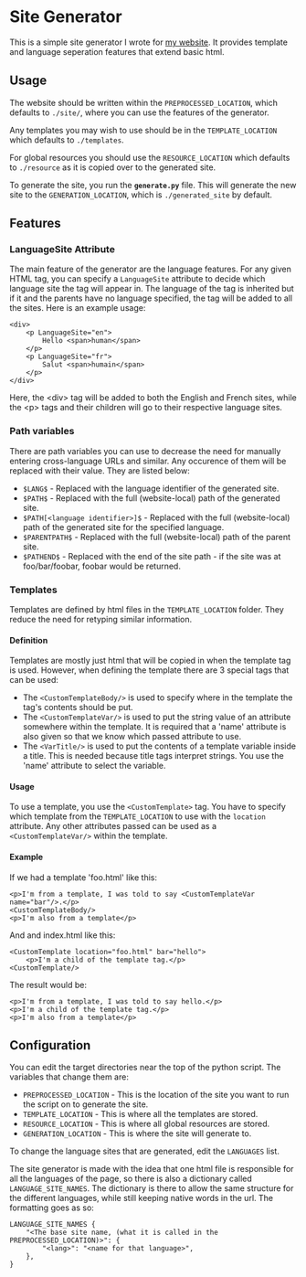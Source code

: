# Site Generator

This is a simple site generator I wrote for [my website](https://antonipostola.xyz).
It provides template and language seperation features that extend basic html.

## Usage

The website should be written within the `PREPROCESSED_LOCATION`, which defaults to `./site/`, where you can use the features of the generator.

Any templates you may wish to use should be in the `TEMPLATE_LOCATION` which defaults to `./templates`.

For global resources you should use the `RESOURCE_LOCATION` which defaults to `./resource` as it is copied over to the generated site.

To generate the site, you run the **`generate.py`** file. This will generate the new site to the `GENERATION_LOCATION`, which is `./generated_site` by default.

## Features

### LanguageSite Attribute
The main feature of the generator are the language features. For any given HTML tag, you can specify a `LanguageSite` attribute to decide which language site the tag will appear in. The language of the tag is inherited but if it and the parents have no language specified, the tag will be added to all the sites. Here is an example usage:
```
<div>
    <p LanguageSite="en"> 
        Hello <span>human</span>
    </p>
    <p LanguageSite="fr"> 
        Salut <span>humain</span>
    </p>
</div>
```
Here, the \<div\> tag will be added to both the English and French sites, while the \<p\> tags and their children will go to their respective language sites.

### Path variables
There are path variables you can use to decrease the need for manually entering cross-language URLs and similar. Any occurence of them will be replaced with their value. They are listed below:
- `$LANG$` - Replaced with the language identifier of the generated site.
- `$PATH$` - Replaced with the full (website-local) path of the generated site.
- `$PATH[<language identifier>]$` - Replaced with the full (website-local) path of the generated site for the specified language.
- `$PARENTPATH$` - Replaced with the full (website-local) path of the parent site.
- `$PATHEND$` - Replaced with the end of the site path - if the site was at foo/bar/foobar, foobar would be returned.

### Templates
Templates are defined by html files in the `TEMPLATE_LOCATION` folder. They reduce the need for retyping similar information.
#### Definition
Templates are mostly just html that will be copied in when the template tag is used. However, when defining the template there are 3 special tags that can be used:
- The `<CustomTemplateBody/>` is used to specify where in the template the tag's contents should be put.
- The `<CustomTemplateVar/>` is used to put the string value of an attribute somewhere within the template. It is required that a 'name' attribute is also given so that we know which passed attribute to use.
- The `<VarTitle/>` is used to put the contents of a template variable inside a title. This is needed because title tags interpret strings. You use the 'name' attribute to select the variable.
#### Usage
To use a template, you use the `<CustomTemplate>` tag. You have to specify which template from the `TEMPLATE_LOCATION` to use with the `location` attribute. Any other attributes passed can be used as a `<CustomTemplateVar/>` within the template.
#### Example
If we had a template 'foo.html' like this:
```
<p>I'm from a template, I was told to say <CustomTemplateVar name="bar"/>.</p>
<CustomTemplateBody/>
<p>I'm also from a template</p>
```
And and index.html like this:
```
<CustomTemplate location="foo.html" bar="hello">
    <p>I'm a child of the template tag.</p>
<CustomTemplate/>
```
The result would be:
```
<p>I'm from a template, I was told to say hello.</p>
<p>I'm a child of the template tag.</p>
<p>I'm also from a template</p>
```

## Configuration

You can edit the target directories near the top of the python script. The variables that change them are: 
- `PREPROCESSED_LOCATION` - This is the location of the site you want to run the script on to generate the site.
- `TEMPLATE_LOCATION` - This is where all the templates are stored.
- `RESOURCE_LOCATION` - This is where all global resources are stored.
- `GENERATION_LOCATION` - This is where the site will generate to.

To change the language sites that are generated, edit the `LANGUAGES` list.

The site generator is made with the idea that one html file is responsible for all the languages of the page, so there is also a dictionary called `LANGUAGE_SITE_NAMES`. The dictionary is there to allow the same structure for the different languages, while still keeping native words in the url. The formatting goes as so:
```
LANGUAGE_SITE_NAMES {
    "<The base site name, (what it is called in the PREPROCESSED_LOCATION)>": {
        "<lang>": "<name for that language>",
    },
}
```
